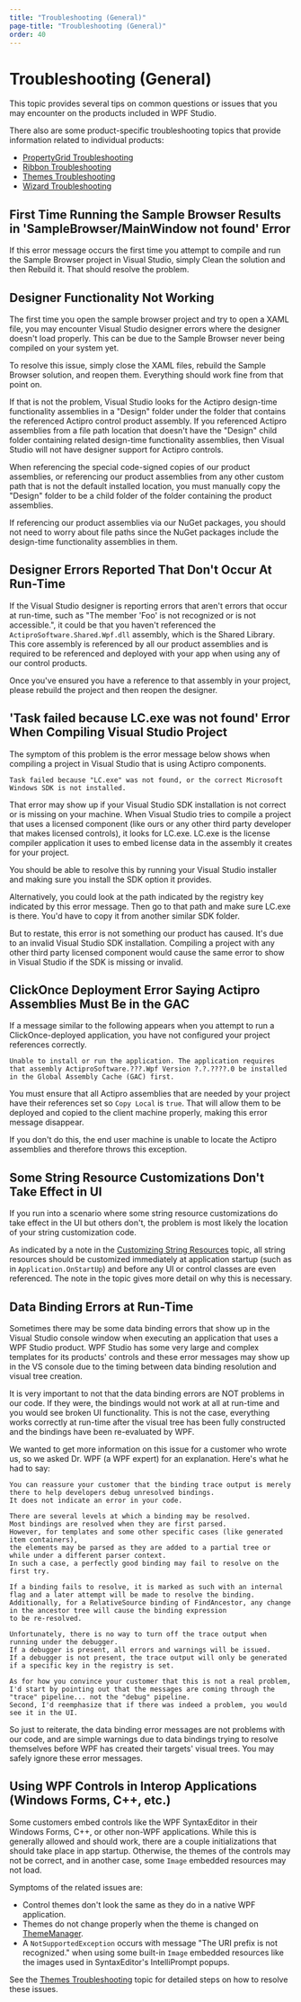 ```yaml
---
title: "Troubleshooting (General)"
page-title: "Troubleshooting (General)"
order: 40
---
```

# Troubleshooting (General)

This topic provides several tips on common questions or issues that you may encounter on the products included in WPF Studio.

There also are some product-specific troubleshooting topics that provide information related to individual products:

- [PropertyGrid Troubleshooting](grids/troubleshooting.md)
- [Ribbon Troubleshooting](ribbon/troubleshooting.md)
- [Themes Troubleshooting](themes/troubleshooting.md)
- [Wizard Troubleshooting](wizard/troubleshooting.md)

## First Time Running the Sample Browser Results in 'SampleBrowser/MainWindow not found' Error

If this error message occurs the first time you attempt to compile and run the Sample Browser project in Visual Studio, simply Clean the solution and then Rebuild it.  That should resolve the problem.

## Designer Functionality Not Working

The first time you open the sample browser project and try to open a XAML file, you may encounter Visual Studio designer errors where the designer doesn't load properly.  This can be due to the Sample Browser never being compiled on your system yet.

To resolve this issue, simply close the XAML files, rebuild the Sample Browser solution, and reopen them.  Everything should work fine from that point on.

If that is not the problem, Visual Studio looks for the Actipro design-time functionality assemblies in a "Design" folder under the folder that contains the referenced Actipro control product assembly.  If you referenced Actipro assemblies from a file path location that doesn't have the "Design" child folder containing related design-time functionality assemblies, then Visual Studio will not have designer support for Actipro controls.

When referencing the special code-signed copies of our product assemblies, or referencing our product assemblies from any other custom path that is not the default installed location, you must manually copy the "Design" folder to be a child folder of the folder containing the product assemblies.

If referencing our product assemblies via our NuGet packages, you should not need to worry about file paths since the NuGet packages include the design-time functionality assemblies in them.

## Designer Errors Reported That Don't Occur At Run-Time

If the Visual Studio designer is reporting errors that aren't errors that occur at run-time, such as "The member 'Foo' is not recognized or is not accessible.", it could be that you haven't referenced the `ActiproSoftware.Shared.Wpf.dll` assembly, which is the Shared Library.  This core assembly is referenced by all our product assemblies and is required to be referenced and deployed with your app when using any of our control products.

Once you've ensured you have a reference to that assembly in your project, please rebuild the project and then reopen the designer.

## 'Task failed because LC.exe was not found' Error When Compiling Visual Studio Project

The symptom of this problem is the error message below shows when compiling a project in Visual Studio that is using Actipro components.

```
Task failed because "LC.exe" was not found, or the correct Microsoft Windows SDK is not installed.
```

That error may show up if your Visual Studio SDK installation is not correct or is missing on your machine.  When Visual Studio tries to compile a project that uses a licensed component (like ours or any other third party developer that makes licensed controls), it looks for LC.exe.  LC.exe is the license compiler application it uses to embed license data in the assembly it creates for your project.

You should be able to resolve this by running your Visual Studio installer and making sure you install the SDK option it provides.

Alternatively, you could look at the path indicated by the registry key indicated by this error message.  Then go to that path and make sure LC.exe is there.  You'd have to copy it from another similar SDK folder.

But to restate, this error is not something our product has caused.  It's due to an invalid Visual Studio SDK installation.  Compiling a project with any other third party licensed component would cause the same error to show in Visual Studio if the SDK is missing or invalid.

## ClickOnce Deployment Error Saying Actipro Assemblies Must Be in the GAC

If a message similar to the following appears when you attempt to run a ClickOnce-deployed application, you have not configured your project references correctly.

```
Unable to install or run the application. The application requires that assembly ActiproSoftware.???.Wpf Version ?.?.????.0 be installed in the Global Assembly Cache (GAC) first.
```

You must ensure that all Actipro assemblies that are needed by your project have their references set so `Copy Local` is `true`.  That will allow them to be deployed and copied to the client machine properly, making this error message disappear.

If you don't do this, the end user machine is unable to locate the Actipro assemblies and therefore throws this exception.

## Some String Resource Customizations Don't Take Effect in UI

If you run into a scenario where some string resource customizations do take effect in the UI but others don't, the problem is most likely the location of your string customization code.

As indicated by a note in the [Customizing String Resources](customizing-string-resources.md) topic, all string resources should be customized immediately at application startup (such as in `Application.OnStartUp`) and before any UI or control classes are even referenced.  The note in the topic gives more detail on why this is necessary.

## Data Binding Errors at Run-Time

Sometimes there may be some data binding errors that show up in the Visual Studio console window when executing an application that uses a WPF Studio product.  WPF Studio has some very large and complex templates for its products' controls and these error messages may show up in the VS console due to the timing between data binding resolution and visual tree creation.

It is very important to not that the data binding errors are NOT problems in our code.  If they were, the bindings would not work at all at run-time and you would see broken UI functionality.  This is not the case, everything works correctly at run-time after the visual tree has been fully constructed and the bindings have been re-evaluated by WPF.

We wanted to get more information on this issue for a customer who wrote us, so we asked Dr. WPF (a WPF expert) for an explanation.  Here's what he had to say:

```
You can reassure your customer that the binding trace output is merely there to help developers debug unresolved bindings.  
It does not indicate an error in your code.
						
There are several levels at which a binding may be resolved.  
Most bindings are resolved when they are first parsed.  
However, for templates and some other specific cases (like generated item containers), 
the elements may be parsed as they are added to a partial tree or while under a different parser context.  
In such a case, a perfectly good binding may fail to resolve on the first try.
						
If a binding fails to resolve, it is marked as such with an internal flag and a later attempt will be made to resolve the binding. 
Additionally, for a RelativeSource binding of FindAncestor, any change in the ancestor tree will cause the binding expression 
to be re-resolved.
						
Unfortunately, there is no way to turn off the trace output when running under the debugger.  
If a debugger is present, all errors and warnings will be issued. 
If a debugger is not present, the trace output will only be generated if a specific key in the registry is set.
						
As for how you convince your customer that this is not a real problem, 
I'd start by pointing out that the messages are coming through the "trace" pipeline... not the "debug" pipeline.  
Second, I'd reemphasize that if there was indeed a problem, you would see it in the UI.
```

So just to reiterate, the data binding error messages are not problems with our code, and are simple warnings due to data bindings trying to resolve themselves before WPF has created their targets' visual trees.  You may safely ignore these error messages.

## Using WPF Controls in Interop Applications (Windows Forms, C++, etc.)

Some customers embed controls like the WPF SyntaxEditor in their Windows Forms, C++, or other non-WPF applications.  While this is generally allowed and should work, there are a couple initializations that should take place in app startup.  Otherwise, the themes of the controls may not be correct, and in another case, some `Image` embedded resources may not load.

Symptoms of the related issues are:

- Control themes don't look the same as they do in a native WPF application.
- Themes do not change properly when the theme is changed on [ThemeManager](xref:@ActiproUIRoot.Themes.ThemeManager).
- A `NotSupportedException` occurs with message "The URI prefix is not recognized." when using some built-in `Image` embedded resources like the images used in SyntaxEditor's IntelliPrompt popups.

See the [Themes Troubleshooting](themes/troubleshooting.md) topic for detailed steps on how to resolve these issues.
